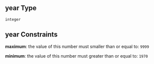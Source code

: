## year Type

`integer`

## year Constraints

**maximum**: the value of this number must smaller than or equal to: `9999`

**minimum**: the value of this number must greater than or equal to: `1970`
